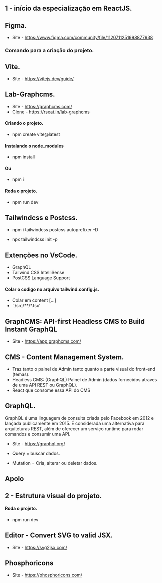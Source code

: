 ## 1 - início da especialização em ReactJS.

## Figma.
- Site - https://www.figma.com/community/file/1120711251998877938

### Comando para a criação do projeto.
## Vite.
- Site - https://vitejs.dev/guide/

## Lab-Graphcms.
- Site - https://graphcms.com/
- Clone - https://rseat.in/lab-graphcms

#### Criando o projeto.
- npm create vite@latest

#### Instalando o node_modules
- npm install

#### Ou
- npm i

#### Roda o projeto.
- npm run dev

## Tailwindcss e Postcss.
- npm i tailwindcss postcss autoprefixer -D

- npx tailwindcss init -p

## Extenções no VsCode.
- GraphQL
- Tailwind CSS IntelliSense
- PostCSS Language Support



#### Colar o codigo no arquivo tailwind.config.js.
- Colar em content [...]
- './src/**/*.tsx'

## GraphCMS: API-first Headless CMS to Build Instant GraphQL
- Site - https://app.graphcms.com/

## CMS - Content Management System.
- Traz tanto o painel de Admin tanto quanto a parte visual do front-end (temas).
- Headless CMS: (GraphQL) Painel de Admin (dados fornecidos atraves de uma API REST ou GraphQL).
- React que consome essa API do CMS

## GraphQL.

GraphQL é uma linguagem de consulta criada pelo Facebook em 2012 e lançada publicamente em 2015. É considerada uma alternativa para arquiteturas REST, além de oferecer um serviço runtime para rodar comandos e consumir uma API.

- Site - https://graphql.org/

- Query = buscar dados.
- Mutation = Cria, alterar ou deletar dados.


## Apolo


## 2 - Estrutura visual do projeto.

#### Roda o projeto.
- npm run dev

## Editor - Convert SVG to valid JSX.
- Site - https://svg2jsx.com/


## Phosphoricons
- Site - https://phosphoricons.com/











